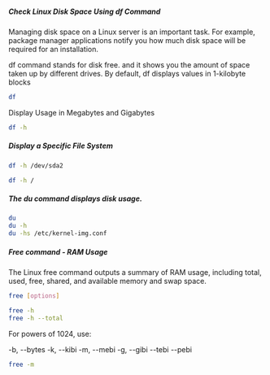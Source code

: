 
##### Check Linux Disk Space Using df Command
Managing disk space on a Linux server is an important task. For example, package manager applications notify you how much disk space will be required for an installation.

df command stands for disk free. and it shows you the amount of space taken up by different drives. By default, df displays values in 1-kilobyte blocks
``````sh
df
``````
Display Usage in Megabytes and Gigabytes
``````sh
df -h
``````
##### Display a Specific File System
``````sh
df -h /dev/sda2

df -h /
``````
##### The du command displays disk usage.
``````sh
du
du -h
du -hs /etc/kernel-img.conf
``````

##### Free command - RAM Usage
The Linux free command outputs a summary of RAM usage, including total, used, free, shared, and available memory and swap space.
``````sh
free [options]

free -h
free -h --total

``````
For powers of 1024, use:

-b, --bytes
-k, --kibi
-m, --mebi
-g, --gibi
--tebi
--pebi
``````sh
free -m
``````